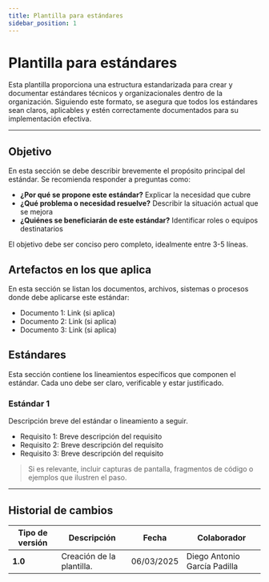 ```yaml
---
title: Plantilla para estándares
sidebar_position: 1
---
```


# Plantilla para estándares

Esta plantilla proporciona una estructura estandarizada para crear y documentar estándares técnicos y organizacionales dentro de la organización. Siguiendo este formato, se asegura que todos los estándares sean claros, aplicables y estén correctamente documentados para su implementación efectiva.

---

## Objetivo

En esta sección se debe describir brevemente el propósito principal del estándar. Se recomienda responder a preguntas como:
- **¿Por qué se propone este estándar?** Explicar la necesidad que cubre
- **¿Qué problema o necesidad resuelve?** Describir la situación actual que se mejora
- **¿Quiénes se beneficiarán de este estándar?** Identificar roles o equipos destinatarios

El objetivo debe ser conciso pero completo, idealmente entre 3-5 líneas.

## Artefactos en los que aplica

En esta sección se listan los documentos, archivos, sistemas o procesos donde debe aplicarse este estándar:

* Documento 1: Link (si aplica)
* Documento 2: Link (si aplica)
* Documento 3: Link (si aplica)

## Estándares

Esta sección contiene los lineamientos específicos que componen el estándar. Cada uno debe ser claro, verificable y estar justificado.

### Estándar 1

Descripción breve del estándar o lineamiento a seguir.

- Requisito 1: Breve descripción del requisito
- Requisito 2: Breve descripción del requisito
- Requisito 3: Breve descripción del requisito

> Si es relevante, incluir capturas de pantalla, fragmentos de código o ejemplos que ilustren el paso.

---

## Historial de cambios

| **Tipo de versión** | **Descripción**           | **Fecha**  | **Colaborador**              |
| ------------------- | ------------------------- | ---------- | ---------------------------- |
| **1.0**             | Creación de la plantilla. | 06/03/2025 | Diego Antonio García Padilla |
